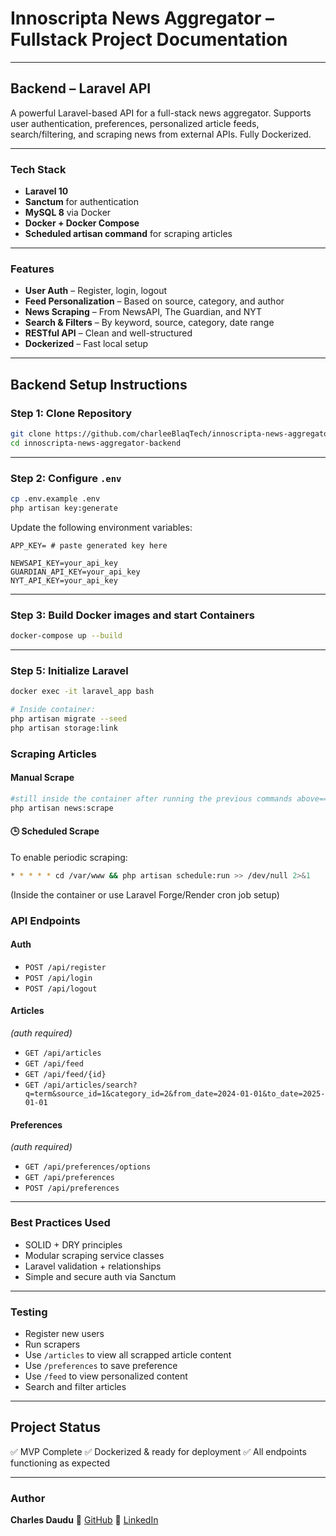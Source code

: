 # Innoscripta News Aggregator – Fullstack Project Documentation

---

## Backend – Laravel API

A powerful Laravel-based API for a full-stack news aggregator. Supports user authentication, preferences, personalized article feeds, search/filtering, and scraping news from external APIs. Fully Dockerized.

---

### Tech Stack

* **Laravel 10**
* **Sanctum** for authentication
* **MySQL 8** via Docker
* **Docker + Docker Compose**
* **Scheduled artisan command** for scraping articles

---

### Features

* **User Auth** – Register, login, logout
* **Feed Personalization** – Based on source, category, and author
* **News Scraping** – From NewsAPI, The Guardian, and NYT
* **Search & Filters** – By keyword, source, category, date range
* **RESTful API** – Clean and well-structured
* **Dockerized** – Fast local setup

---

## Backend Setup Instructions

### Step 1: Clone Repository

```bash
git clone https://github.com/charleeBlaqTech/innoscripta-news-aggregator-backend.git
cd innoscripta-news-aggregator-backend
```

---

### Step 2: Configure `.env`

```bash
cp .env.example .env
php artisan key:generate
```

Update the following environment variables:

```env
APP_KEY= # paste generated key here

NEWSAPI_KEY=your_api_key
GUARDIAN_API_KEY=your_api_key
NYT_API_KEY=your_api_key
```

---

### Step 3: Build Docker images and start Containers

```bash
docker-compose up --build
```

---

### Step 5: Initialize Laravel

```bash
docker exec -it laravel_app bash

# Inside container:
php artisan migrate --seed
php artisan storage:link
```

###  Scraping Articles

#### Manual Scrape

```bash
#still inside the container after running the previous commands above======
php artisan news:scrape
```

#### 🕒 Scheduled Scrape

To enable periodic scraping:

```bash
* * * * * cd /var/www && php artisan schedule:run >> /dev/null 2>&1
```

(Inside the container or use Laravel Forge/Render cron job setup)


### API Endpoints

#### Auth

* `POST /api/register`
* `POST /api/login`
* `POST /api/logout`

#### Articles
*(auth required)*
* `GET /api/articles`
* `GET /api/feed`
* `GET /api/feed/{id}`
* `GET /api/articles/search?q=term&source_id=1&category_id=2&from_date=2024-01-01&to_date=2025-01-01`

#### Preferences
*(auth required)*
* `GET /api/preferences/options`
* `GET /api/preferences`
* `POST /api/preferences`

---

### Best Practices Used

* SOLID + DRY principles
* Modular scraping service classes
* Laravel validation + relationships
* Simple and secure auth via Sanctum

---

### Testing

* Register new users
* Run scrapers
* Use `/articles` to view all scrapped article content
* Use `/preferences` to save preference
* Use `/feed` to view personalized content
* Search and filter articles

---

## Project Status

✅ MVP Complete
✅ Dockerized & ready for deployment
✅ All endpoints functioning as expected

---

### Author
**Charles Daudu**
🔗 [GitHub](https://github.com/charleeBlaqTech)
🔗 [LinkedIn](https://linkedin.com/in/charleeblaqtech)
